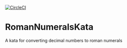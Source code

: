 [![CircleCI](https://circleci.com/gh/memsb/RomanNumeralsKata/tree/master.svg?style=shield)](https://circleci.com/gh/memsb/RomanNumeralsKata/tree/master)

# RomanNumeralsKata
A kata for converting decimal numbers to roman numerals

